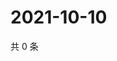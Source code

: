 # 2021-10-10

共 0 条

<!-- BEGIN WEIBO -->
<!-- 最后更新时间 Sun Oct 10 2021 01:16:05 GMT+0800 (China Standard Time) -->

<!-- END WEIBO -->
